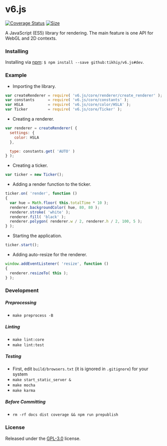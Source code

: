 # v6.js

[![Coverage Status](https://coveralls.io/repos/github/tikhiy/v6.js/badge.svg?branch=dev)](https://coveralls.io/github/tikhiy/v6.js?branch=dev)
[![Size](http://img.badgesize.io/tikhiy/v6.js/dev/dist/v6.min.js.gz.png?&label=lightweight)](https://github.com/ngryman/badge-size)

A JavaScript (ES5) library for rendering. The main feature is one API for WebGL and 2D contexts.

### Installing

Installing via [npm](https://www.npmjs.com/): `$ npm install --save github:tikhiy/v6.js#dev`.

### Example

* Importing the library.

```javascript
var createRenderer = require( 'v6.js/core/renderer/create_renderer' );
var constants      = require( 'v6.js/core/constants' );
var HSLA           = require( 'v6.js/core/color/HSLA' );
var Ticker         = require( 'v6.js/core/Ticker' );
```

* Creating a renderer.

```javascript
var renderer = createRenderer( {
  settings: {
    color: HSLA
  },

  type: constants.get( 'AUTO' )
} );
```

* Creating a ticker.

```javascript
var ticker = new Ticker();
```

* Adding a render function to the ticker.

```javascript
ticker.on( 'render', function ()
{
  var hue = Math.floor( this.totalTime * 10 );
  renderer.backgroundColor( hue, 80, 80 );
  renderer.stroke( 'white' );
  renderer.fill( 'black' );
  renderer.polygon( renderer.w / 2, renderer.h / 2, 100, 5 );
} );
```

* Starting the application.

```javascript
ticker.start();
```

* Adding auto-resize for the renderer.

```javascript
window.addEventListener( 'resize', function ()
{
  renderer.resizeTo( this );
} );
```

### Development

##### Preprocessing

* `make preprocess -B`

##### Linting

* `make lint:core`
* `make lint:test`

##### Testing

* First, edit `build/browsers.txt` (it is ignored in `.gitignore`) for your system
* `make start_static_server &`
* `make mocha`
* `make karma`

##### Before Committing

* `rm -rf docs dist coverage && npm run prepublish`

### License

Released under the [GPL-3.0](LICENSE) license.
